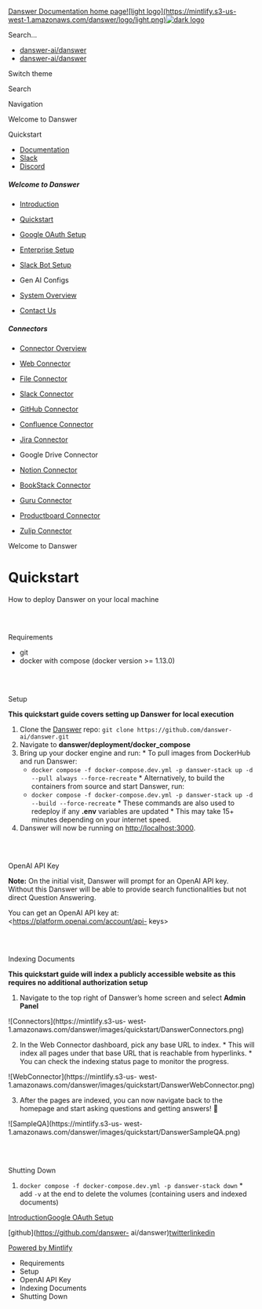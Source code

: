 [Danswer Documentation home page![light logo](https://mintlify.s3-us-
west-1.amazonaws.com/danswer/logo/light.png)![dark
logo](https://mintlify.s3-us-west-1.amazonaws.com/danswer/logo/dark.png)](/)

Search...

  * [danswer-ai/danswer](https://github.com/danswer-ai/danswer)
  * [danswer-ai/danswer](https://github.com/danswer-ai/danswer)

Switch theme

Search

Navigation

Welcome to Danswer

Quickstart

  * [Documentation](/)
  * [Slack](https://join.slack.com/t/danswer/shared_invite/zt-1u3h3ke3b-VGh1idW19R8oiNRiKBYv2w)
  * [Discord](https://discord.gg/TDJ59cGV2X)

##### Welcome to Danswer

  * [Introduction](/introduction)
  * [Quickstart](/quickstart)
  * [Google OAuth Setup](/google_oauth_setup)
  * [Enterprise Setup](/enterprise_setup)
  * [Slack Bot Setup](/slack_bot_setup)
  * Gen AI Configs

  * [System Overview](/system_overview)
  * [Contact Us](/contact_us)

##### Connectors

  * [Connector Overview](/connectors/overview)
  * [Web Connector](/connectors/web)
  * [File Connector](/connectors/file)
  * [Slack Connector](/connectors/slack)
  * [GitHub Connector](/connectors/github)
  * [Confluence Connector](/connectors/confluence)
  * [Jira Connector](/connectors/jira)
  * Google Drive Connector

  * [Notion Connector](/connectors/notion)
  * [BookStack Connector](/connectors/bookstack)
  * [Guru Connector](/connectors/guru)
  * [Productboard Connector](/connectors/productboard)
  * [Zulip Connector](/connectors/zulip)

Welcome to Danswer

# Quickstart

How to deploy Danswer on your local machine

##

​

Requirements

  * git
  * docker with compose (docker version >= 1.13.0)

##

​

Setup

**This quickstart guide covers setting up Danswer for local execution**

  1. Clone the [Danswer](https://github.com/danswer-ai/danswer) repo: `git clone https://github.com/danswer-ai/danswer.git`
  2. Navigate to **danswer/deployment/docker_compose**
  3. Bring up your docker engine and run:
    * To pull images from DockerHub and run Danswer:
      * `docker compose -f docker-compose.dev.yml -p danswer-stack up -d --pull always --force-recreate`
    * Alternatively, to build the containers from source and start Danswer, run:
      * `docker compose -f docker-compose.dev.yml -p danswer-stack up -d --build --force-recreate`
    * These commands are also used to redeploy if any **.env** variables are updated
    * This may take 15+ minutes depending on your internet speed.
  4. Danswer will now be running on <http://localhost:3000>.

##

​

OpenAI API Key

**Note:** On the initial visit, Danswer will prompt for an OpenAI API key.
Without this Danswer will be able to provide search functionalities but not
direct Question Answering.

You can get an OpenAI API key at: <https://platform.openai.com/account/api-
keys>

##

​

Indexing Documents

**This quickstart guide will index a publicly accessible website as this
requires no additional authorization setup**

  1. Navigate to the top right of Danswer’s home screen and select **Admin Panel**

![Connectors](https://mintlify.s3-us-
west-1.amazonaws.com/danswer/images/quickstart/DanswerConnectors.png)

  2. In the Web Connector dashboard, pick any base URL to index.
    * This will index all pages under that base URL that is reachable from hyperlinks.
    * You can check the indexing status page to monitor the progress.

![WebConnector](https://mintlify.s3-us-
west-1.amazonaws.com/danswer/images/quickstart/DanswerWebConnector.png)

  3. After the pages are indexed, you can now navigate back to the homepage and start asking questions and getting answers! 🥳

![SampleQA](https://mintlify.s3-us-
west-1.amazonaws.com/danswer/images/quickstart/DanswerSampleQA.png)

##

​

Shutting Down

  1. `docker compose -f docker-compose.dev.yml -p danswer-stack down`
    * add `-v` at the end to delete the volumes (containing users and indexed documents)

[Introduction](/introduction)[Google OAuth Setup](/google_oauth_setup)

[github](https://github.com/danswer-
ai/danswer)[twitter](https://twitter.com/DanswerAI)[linkedin](https://linkedin.com/company/danswerai)

[Powered by
Mintlify](https://mintlify.com?utm_campaign=poweredBy&utm_medium=docs&utm_source=docs.danswer.dev)

  * Requirements
  * Setup
  * OpenAI API Key
  * Indexing Documents
  * Shutting Down

